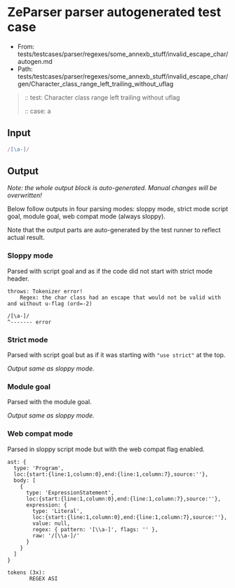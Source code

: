 # ZeParser parser autogenerated test case

- From: tests/testcases/parser/regexes/some_annexb_stuff/invalid_escape_char/autogen.md
- Path: tests/testcases/parser/regexes/some_annexb_stuff/invalid_escape_char/gen/Character_class_range_left_trailing_without_uflag

> :: test: Character class range left trailing without uflag
>
> :: case: a

## Input


`````js
/[\a-]/
`````

## Output

_Note: the whole output block is auto-generated. Manual changes will be overwritten!_

Below follow outputs in four parsing modes: sloppy mode, strict mode script goal, module goal, web compat mode (always sloppy).

Note that the output parts are auto-generated by the test runner to reflect actual result.

### Sloppy mode

Parsed with script goal and as if the code did not start with strict mode header.

`````
throws: Tokenizer error!
    Regex: the char class had an escape that would not be valid with and without u-flag (ord=-2)

/[\a-]/
^------- error
`````

### Strict mode

Parsed with script goal but as if it was starting with `"use strict"` at the top.

_Output same as sloppy mode._

### Module goal

Parsed with the module goal.

_Output same as sloppy mode._

### Web compat mode

Parsed in sloppy script mode but with the web compat flag enabled.

`````
ast: {
  type: 'Program',
  loc:{start:{line:1,column:0},end:{line:1,column:7},source:''},
  body: [
    {
      type: 'ExpressionStatement',
      loc:{start:{line:1,column:0},end:{line:1,column:7},source:''},
      expression: {
        type: 'Literal',
        loc:{start:{line:1,column:0},end:{line:1,column:7},source:''},
        value: null,
        regex: { pattern: '[\\a-]', flags: '' },
        raw: '/[\\a-]/'
      }
    }
  ]
}

tokens (3x):
       REGEX ASI
`````


